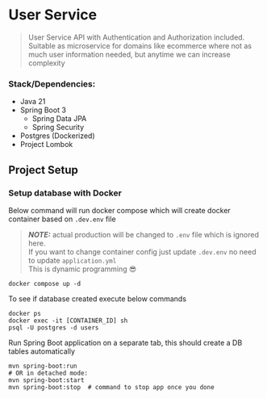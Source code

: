 # User Service
> User Service API with Authentication and Authorization included.  
> Suitable as microservice for domains like ecommerce where not as much user information needed, 
> but anytime we can increase complexity 

### Stack/Dependencies:
- Java 21
- Spring Boot 3
  - Spring Data JPA
  - Spring Security
- Postgres (Dockerized)
- Project Lombok

## Project Setup
[//]: # (TODO: add shell script or make file to set up hassle free framework  )

### Setup database with Docker
Below command will run docker compose which will create docker container based on `.dev.env` file
> **_NOTE:_** actual production will be changed to `.env` file which is ignored here.  
> If you want to change container config just update `.dev.env` no need to update `application.yml`  
> This is dynamic programming 😎

```shell
docker compose up -d
```

To see if database created execute below commands
```shell
docker ps
docker exec -it [CONTAINER_ID] sh
psql -U postgres -d users
```

Run Spring Boot application on a separate tab, this should create a DB tables automatically
```shell
mvn spring-boot:run
# OR in detached mode:
mvn spring-boot:start
mvn spring-boot:stop  # command to stop app once you done
```

